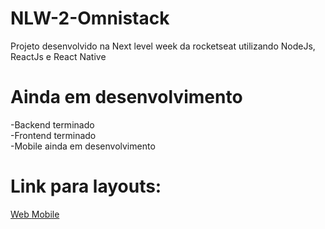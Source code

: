 # NLW-2-Omnistack
Projeto desenvolvido na Next level week da rocketseat utilizando NodeJs, ReactJs e React Native


# Ainda em desenvolvimento
-Backend terminado
<br>
-Frontend terminado
<br>
-Mobile ainda em desenvolvimento

# Link para layouts:
<a href='https://www.figma.com/file/Agvethfp7FANyXDDU3LUfd/Proffy-Web-2.0'  target='_blank'>Web </a>
<a href='https://www.figma.com/file/e33KvgUpFdunXxJjHnK7CG/Proffy-Mobile' target='_blank'> Mobile </a>
